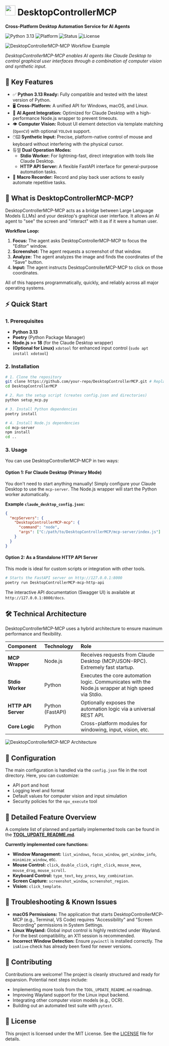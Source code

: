 # <img src="https://raw.githubusercontent.com/Core-UI/DesktopControllerMCP/main/assets/DesktopControllerMCP-mcp-logo.png" width="32" height="32"> DesktopControllerMCP

**Cross-Platform Desktop Automation Service for AI Agents**

![Python 3.13](https://img.shields.io/badge/Python-3.13-blue.svg)
![Platform](https://img.shields.io/badge/Platform-Windows%20%7C%20macOS%20%7C%20Linux-lightgrey.svg)
![Status](https://img.shields.io/badge/Status-Stable-green.svg)
![License](https://img.shields.io/badge/License-MIT-green.svg)

<img src="https://raw.githubusercontent.com/Core-UI/DesktopControllerMCP/main/assets/DesktopControllerMCP-mcp-workflow.png" alt="DesktopControllerMCP-MCP Workflow Example">

*DesktopControllerMCP-MCP enables AI agents like Claude Desktop to control graphical user interfaces through a combination of computer vision and synthetic input.*

## 🚀 Key Features

- ✅ **Python 3.13 Ready:** Fully compatible and tested with the latest version of Python.
- 🖥️ **Cross-Platform:** A unified API for Windows, macOS, and Linux.
- 🤖 **AI Agent Integration:** Optimized for Claude Desktop with a high-performance Node.js wrapper to prevent timeouts.
- 👁️ **Computer Vision:** Robust UI element detection via template matching (`OpenCV`) with optional `YOLOv8` support.
- 🖱️⌨️ **Synthetic Input:** Precise, platform-native control of mouse and keyboard without interfering with the physical cursor.
- 듀얼 **Dual Operation Modes:**
    - **Stdio Worker:** For lightning-fast, direct integration with tools like Claude Desktop.
    - **HTTP API Server:** A flexible FastAPI interface for general-purpose automation tasks.
- 📼 **Macro Recorder:** Record and play back user actions to easily automate repetitive tasks.

## 🎯 What is DesktopControllerMCP-MCP?

DesktopControllerMCP-MCP acts as a bridge between Large Language Models (LLMs) and your desktop's graphical user interface. It allows an AI agent to "see" the screen and "interact" with it as if it were a human user.

**Workflow Loop:**
1.  **Focus:** The agent asks DesktopControllerMCP-MCP to focus the "Editor" window.
2.  **Screenshot:** The agent requests a screenshot of that window.
3.  **Analyze:** The agent analyzes the image and finds the coordinates of the "Save" button.
4.  **Input:** The agent instructs DesktopControllerMCP-MCP to click on those coordinates.

All of this happens programmatically, quickly, and reliably across all major operating systems.

## ⚡ Quick Start

### 1. Prerequisites
- **Python 3.13**
- **Poetry** (Python Package Manager)
- **Node.js >= 18** (for the Claude Desktop wrapper)
- **(Optional for Linux)** `xdotool` for enhanced input control (`sudo apt install xdotool`)

### 2. Installation
```bash
# 1. Clone the repository
git clone https://github.com/your-repo/DesktopControllerMCP.git # Replace with your repo URL
cd DesktopControllerMCP

# 2. Run the setup script (creates config.json and directories)
python setup_mcp.py

# 3. Install Python dependencies
poetry install

# 4. Install Node.js dependencies
cd mcp-server
npm install
cd ..
```

### 3. Usage

You can use DesktopControllerMCP-MCP in two ways:

#### Option 1: For Claude Desktop (Primary Mode)
You don't need to start anything manually! Simply configure your Claude Desktop to use the `mcp-server`. The Node.js wrapper will start the Python worker automatically.

**Example `claude_desktop_config.json`:**
```json
{
  "mcpServers": {
    "DesktopControllerMCP-mcp": {
      "command": "node",
      "args": ["C:/path/to/DesktopControllerMCP/mcp-server/index.js"]
    }
  }
}
```

#### Option 2: As a Standalone HTTP API Server
This mode is ideal for custom scripts or integration with other tools.

```bash
# Starts the FastAPI server on http://127.0.0.1:8000
poetry run DesktopControllerMCP-mcp-http-api
```
The interactive API documentation (Swagger UI) is available at `http://127.0.0.1:8000/docs`.

## 🛠️ Technical Architecture

DesktopControllerMCP-MCP uses a hybrid architecture to ensure maximum performance and flexibility.

| Component | Technology | Role |
| :--- | :--- | :--- |
| **MCP Wrapper** | Node.js | Receives requests from Claude Desktop (MCP/JSON-RPC). Extremely fast startup. |
| **Stdio Worker** | Python | Executes the core automation logic. Communicates with the Node.js wrapper at high speed via Stdio. |
| **HTTP API Server** | Python (FastAPI) | Optionally exposes the automation logic via a universal REST API. |
| **Core Logic** | Python | Cross-platform modules for windowing, input, vision, etc. |

<img src="https://raw.githubusercontent.com/Core-UI/DesktopControllerMCP/main/assets/DesktopControllerMCP-mcp-architecture.png" alt="DesktopControllerMCP-MCP Architecture">

## 🔧 Configuration

The main configuration is handled via the `config.json` file in the root directory. Here, you can customize:
- API port and host
- Logging level and format
- Default values for computer vision and input simulation
- Security policies for the `npx_execute` tool

## 🔀 Detailed Feature Overview

A complete list of planned and partially implemented tools can be found in the **[TOOL_UPDATE_README.md](TOOL_UPDATE_README.md)**.

**Currently implemented core functions:**
- **Window Management:** `list_windows`, `focus_window`, `get_window_info`, `minimize_window`, etc.
- **Mouse Control:** `click`, `double_click`, `right_click`, `mouse_move`, `mouse_drag`, `mouse_scroll`.
- **Keyboard Control:** `type_text`, `key_press`, `key_combination`.
- **Screen Capture:** `screenshot_window`, `screenshot_region`.
- **Vision:** `click_template`.

## 🐛 Troubleshooting & Known Issues

- **macOS Permissions:** The application that starts DesktopControllerMCP-MCP (e.g., Terminal, VS Code) requires "Accessibility" and "Screen Recording" permissions in System Settings.
- **Linux Wayland:** Global input control is highly restricted under Wayland. For the best compatibility, an X11 session is recommended.
- **Incorrect Window Detection:** Ensure `pywinctl` is installed correctly. The `isAlive` check has already been fixed for newer versions.

## 🤝 Contributing

Contributions are welcome! The project is cleanly structured and ready for expansion. Potential next steps include:
- Implementing more tools from the `TOOL_UPDATE_README.md` roadmap.
- Improving Wayland support for the Linux input backend.
- Integrating other computer vision models (e.g., OCR).
- Building out an automated test suite with `pytest`.

## 📄 License

This project is licensed under the MIT License. See the [LICENSE](LICENSE) file for details.
